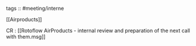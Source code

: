 
tags :: #meeting/interne

[[Airproducts]]

CR : [[Rotoflow AirProducts - internal review and preparation of the next call with them.msg]]
